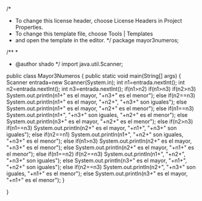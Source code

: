 /*
 * To change this license header, choose License Headers in Project Properties.
 * To change this template file, choose Tools | Templates
 * and open the template in the editor.
 */
package mayor3numeros;

/**
 *
 * @author shado
 */
import java.util.Scanner;

public class Mayor3Numeros {
    public static void main(String[] args) {
       Scanner entrada=new Scanner(System.in);
        int n1=entrada.nextInt();
        int n2=entrada.nextInt();
        int n3=entrada.nextInt();
        if(n1>n2)
            if(n1>n3)
                if(n2>n3)
                    System.out.println(n1+" es el mayor, "+n3+" es el menor");
                else if(n2==n3)
                    System.out.println(n1+" es el mayor, "+n2+", "+n3+"  son iguales");
                else
                    System.out.println(n1+" es el mayor, "+n2+" es el menor");
            else if(n1==n3)
                System.out.println(n1+", "+n3+" son iguales, "+n2+" es el menor");
            else
                System.out.println(n3+" es el mayor, "+n2+" es el menor");
        else if(n2>n3)
            if(n1==n3)
                System.out.println(n2+" es el mayor, "+n1+", "+n3+"  son iguales");
            else if(n2==n1)
                System.out.println(n1+", "+n2+" son iguales, "+n3+" es el menor");
            else if(n1>n3)
                System.out.println(n2+" es el mayor, "+n3+" es el menor");
                else
                    System.out.println(n2+" es el mayor, "+n1+" es el menor");
        else if(n1==n2)
            if(n2==n3)
                System.out.println(n1+", "+n2+", "+n3+" son iguales");
            else
                System.out.println(n3+" es el mayor, "+n1+", "+n2+"  son iguales");
        else if(n2==n3)
            System.out.println(n2+", "+n3+" son iguales, "+n1+" es el menor");
        else
            System.out.println(n3+" es el mayor, "+n1+" es el menor");
    }
    
}
